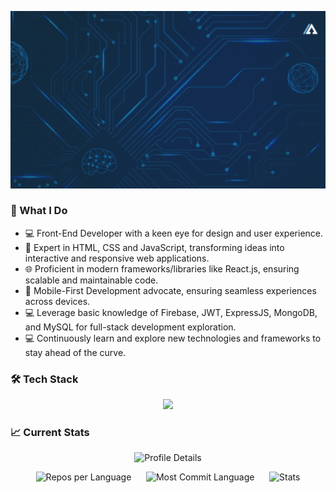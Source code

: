 ![](https://github.com/Abdullah-Al-Ovi/Abdullah-Al-Ovi/blob/main/assets/github_cover.gif)

### 🚀 What I Do

- 💻 Front-End Developer with a keen eye for design and user experience.
- 🎨 Expert in HTML, CSS and JavaScript, transforming ideas into interactive and responsive web applications.
- 🌐 Proficient in modern frameworks/libraries like React.js, ensuring scalable and maintainable code.
- 📱 Mobile-First Development advocate, ensuring seamless experiences across devices.
- 💻 Leverage basic knowledge of Firebase, JWT, ExpressJS, MongoDB, and MySQL for full-stack development exploration.
- 💻 Continuously learn and explore new technologies and frameworks to stay ahead of the curve.

### 🛠️ Tech Stack
<p align="center">
  <a>
    <img src="https://skillicons.dev/icons?i=c,html,css,tailwind,javascript,react,nodejs,express,mongodb,mysql,jwt" />
  </a>
</p>

### 📈 Current Stats

<p align="center">
  <img src="http://github-profile-summary-cards.vercel.app/api/cards/profile-details?username=Abdullah-Al-Ovi&theme=dark" alt="Profile Details">
</p>

<p align="center">
  <img src="http://github-profile-summary-cards.vercel.app/api/cards/repos-per-language?username=Abdullah-Al-Ovi&theme=dark" alt="Repos per Language">&nbsp;&nbsp;&nbsp;&nbsp;&nbsp;
  <img src="http://github-profile-summary-cards.vercel.app/api/cards/most-commit-language?username=Abdullah-Al-Ovi&theme=dark" alt="Most Commit Language">&nbsp;&nbsp;&nbsp;&nbsp;&nbsp;
  <img src="http://github-profile-summary-cards.vercel.app/api/cards/stats?username=Abdullah-Al-Ovi&theme=dark" alt="Stats">
</p>





